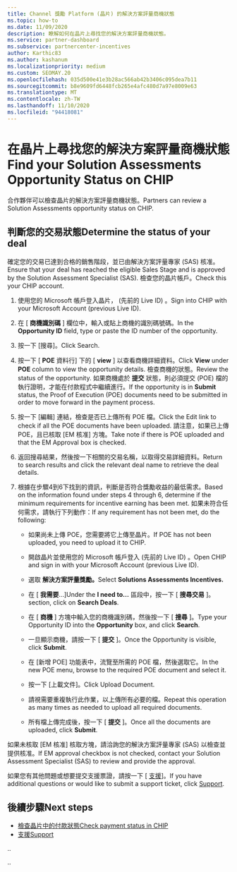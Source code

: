 ```yaml
---
title: Channel 獎勵 Platform (晶片) 的解決方案評量商機狀態
ms.topic: how-to
ms.date: 11/09/2020
description: 瞭解如何在晶片上尋找您的解決方案評量商機狀態。
ms.service: partner-dashboard
ms.subservice: partnercenter-incentives
author: Karthic83
ms.author: kashanum
ms.localizationpriority: medium
ms.custom: SEOMAY.20
ms.openlocfilehash: 035d500e41e3b28ac566ab42b3406c095dea7b11
ms.sourcegitcommit: b8e9609fd6448fcb265e4afc480d7a97e8009e63
ms.translationtype: MT
ms.contentlocale: zh-TW
ms.lasthandoff: 11/10/2020
ms.locfileid: "94418081"
---
```

# <a name="find-your-solution-assessments-opportunity-status-on-chip"></a><span data-ttu-id="ea2a5-103">在晶片上尋找您的解決方案評量商機狀態</span><span class="sxs-lookup"><span data-stu-id="ea2a5-103">Find your Solution Assessments Opportunity Status on CHIP</span></span>

<span data-ttu-id="ea2a5-104">合作夥伴可以檢查晶片的解決方案評量商機狀態。</span><span class="sxs-lookup"><span data-stu-id="ea2a5-104">Partners can review a Solution Assessments opportunity status on CHIP.</span></span>

## <a name="determine-the-status-of-your-deal"></a><span data-ttu-id="ea2a5-105">判斷您的交易狀態</span><span class="sxs-lookup"><span data-stu-id="ea2a5-105">Determine the status of your deal</span></span>

<span data-ttu-id="ea2a5-106">確定您的交易已達到合格的銷售階段，並已由解決方案評量專家 (SAS) 核准。</span><span class="sxs-lookup"><span data-stu-id="ea2a5-106">Ensure that your deal has reached the eligible Sales Stage and is approved by the Solution Assessment Specialist (SAS).</span></span> <span data-ttu-id="ea2a5-107">檢查您的晶片帳戶。</span><span class="sxs-lookup"><span data-stu-id="ea2a5-107">Check this your CHIP account.</span></span>

1. <span data-ttu-id="ea2a5-108">使用您的 Microsoft 帳戶登入晶片， (先前的 Live ID) 。</span><span class="sxs-lookup"><span data-stu-id="ea2a5-108">Sign into CHIP with your Microsoft Account (previous Live ID).</span></span>
1. <span data-ttu-id="ea2a5-109">在 [ **商機識別碼** ] 欄位中，輸入或貼上商機的識別碼號碼。</span><span class="sxs-lookup"><span data-stu-id="ea2a5-109">In the **Opportunity ID** field, type or paste the ID number of the opportunity.</span></span>
3. <span data-ttu-id="ea2a5-110">按一下 [搜尋]。</span><span class="sxs-lookup"><span data-stu-id="ea2a5-110">Click Search.</span></span>

1. <span data-ttu-id="ea2a5-111">按一下 [ **POE** 資料行] 下的 [ **view** ] 以查看商機詳細資料。</span><span class="sxs-lookup"><span data-stu-id="ea2a5-111">Click **View** under **POE** column to view the opportunity details.</span></span> <span data-ttu-id="ea2a5-112">檢查商機的狀態。</span><span class="sxs-lookup"><span data-stu-id="ea2a5-112">Review the status of the opportunity.</span></span> <span data-ttu-id="ea2a5-113">如果商機處於 **提交** 狀態，則必須提交 (POE) 檔的執行證明，才能在付款程式中繼續進行。</span><span class="sxs-lookup"><span data-stu-id="ea2a5-113">If the opportunity is in **Submit** status, the Proof of Execution (POE) documents need to be submitted in order to move forward in the payment process.</span></span>
 
1. <span data-ttu-id="ea2a5-114">按一下 [編輯] 連結，檢查是否已上傳所有 POE 檔。</span><span class="sxs-lookup"><span data-stu-id="ea2a5-114">Click the Edit link to check if all the POE documents have been uploaded.</span></span> <span data-ttu-id="ea2a5-115">請注意，如果已上傳 POE，且已核取 [EM 核准] 方塊。</span><span class="sxs-lookup"><span data-stu-id="ea2a5-115">Take note if there is POE uploaded and that the EM Approval box is checked.</span></span>
 
1. <span data-ttu-id="ea2a5-116">返回搜尋結果，然後按一下相關的交易名稱，以取得交易詳細資料。</span><span class="sxs-lookup"><span data-stu-id="ea2a5-116">Return to search results and click the relevant deal name to retrieve the deal details.</span></span> 

1. <span data-ttu-id="ea2a5-117">根據在步驟4到6下找到的資訊，判斷是否符合獎勵收益的最低需求。</span><span class="sxs-lookup"><span data-stu-id="ea2a5-117">Based on the information found under steps 4 through 6, determine if the minimum requirements for incentive earning has been met.</span></span> <span data-ttu-id="ea2a5-118">如果未符合任何需求，請執行下列動作：</span><span class="sxs-lookup"><span data-stu-id="ea2a5-118">If any requirement has not been met, do the following:</span></span>
 
     - <span data-ttu-id="ea2a5-119">如果尚未上傳 POE，您需要將它上傳至晶片。</span><span class="sxs-lookup"><span data-stu-id="ea2a5-119">If POE has not been uploaded, you need to upload it to CHIP.</span></span>
 
     - <span data-ttu-id="ea2a5-120">開啟晶片並使用您的 Microsoft 帳戶登入 (先前的 Live ID) 。</span><span class="sxs-lookup"><span data-stu-id="ea2a5-120">Open CHIP and sign in with your Microsoft Account (previous Live ID).</span></span>
 
     - <span data-ttu-id="ea2a5-121">選取 **解決方案評量獎勵。**</span><span class="sxs-lookup"><span data-stu-id="ea2a5-121">Select **Solutions Assessments Incentives.**</span></span>

     - <span data-ttu-id="ea2a5-122">在 [ **我需要**...]</span><span class="sxs-lookup"><span data-stu-id="ea2a5-122">Under the **I need to…**</span></span> <span data-ttu-id="ea2a5-123">區段中，按一下 [ **搜尋交易** ]。</span><span class="sxs-lookup"><span data-stu-id="ea2a5-123">section, click on **Search Deals**.</span></span>

     - <span data-ttu-id="ea2a5-124">在 [ **商機** ] 方塊中輸入您的商機識別碼，然後按一下 [ **搜尋** ]。</span><span class="sxs-lookup"><span data-stu-id="ea2a5-124">Type your Opportunity ID into the **Opportunity** box, and click **Search**.</span></span>

     - <span data-ttu-id="ea2a5-125">一旦顯示商機，請按一下 [ **提交** ]。</span><span class="sxs-lookup"><span data-stu-id="ea2a5-125">Once the Opportunity is visible, click **Submit**.</span></span>
  
     - <span data-ttu-id="ea2a5-126">在 [新增 POE] 功能表中，流覽至所需的 POE 檔，然後選取它。</span><span class="sxs-lookup"><span data-stu-id="ea2a5-126">In the new POE menu, browse to the required POE document and select it.</span></span>

     - <span data-ttu-id="ea2a5-127">按一下 [上載文件]。</span><span class="sxs-lookup"><span data-stu-id="ea2a5-127">Click Upload Document.</span></span>

     - <span data-ttu-id="ea2a5-128">請視需要重複執行此作業，以上傳所有必要的檔。</span><span class="sxs-lookup"><span data-stu-id="ea2a5-128">Repeat this operation as many times as needed to upload all required documents.</span></span>

     - <span data-ttu-id="ea2a5-129">所有檔上傳完成後，按一下 [ **提交** ]。</span><span class="sxs-lookup"><span data-stu-id="ea2a5-129">Once all the documents are uploaded, click **Submit**.</span></span>

<span data-ttu-id="ea2a5-130">如果未核取 [EM 核准] 核取方塊，請洽詢您的解決方案評量專家 (SAS) 以檢查並提供核准。</span><span class="sxs-lookup"><span data-stu-id="ea2a5-130">If EM approval checkbox is not checked, contact your Solution Assessment Specialist (SAS) to review and provide the approval.</span></span>
 
<span data-ttu-id="ea2a5-131">如果您有其他問題或想要提交支援票證，請按一下 [ [支援](report-problems-with-partner-center.md)]。</span><span class="sxs-lookup"><span data-stu-id="ea2a5-131">If you have additional questions or would like to submit a support ticket, click [Support](report-problems-with-partner-center.md).</span></span>

## <a name="next-steps"></a><span data-ttu-id="ea2a5-132">後續步驟</span><span class="sxs-lookup"><span data-stu-id="ea2a5-132">Next steps</span></span>

- [<span data-ttu-id="ea2a5-133">檢查晶片中的付款狀態</span><span class="sxs-lookup"><span data-stu-id="ea2a5-133">Check payment status in CHIP</span></span>](chip-payment-status.md)
- [<span data-ttu-id="ea2a5-134">支援</span><span class="sxs-lookup"><span data-stu-id="ea2a5-134">Support</span></span>](report-problems-with-partner-center.md)

<span data-ttu-id="ea2a5-135">.</span><span class="sxs-lookup"><span data-stu-id="ea2a5-135">.</span></span>




<span data-ttu-id="ea2a5-136">.</span><span class="sxs-lookup"><span data-stu-id="ea2a5-136">.</span></span>





